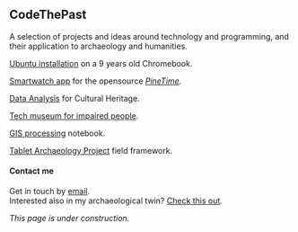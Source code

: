 ## CodeThePast

A selection of projects and ideas around technology and programming, and their application to archaeology and humanities.

[Ubuntu installation]() on a 9 years old Chromebook.

[Smartwatch app]() for the opensource [*PineTime*](https://wiki.pine64.org/index.php/PineTime).

[Data Analysis]() for Cultural Heritage.

[Tech museum for impaired people]().

[GIS processing]() notebook.

[Tablet Archaeology Project]() field framework.


####  Contact me

Get in touch by [email]().<br>
Interested also in my archaeological twin? [Check this out](https://unior.academia.edu/OrlandoCerasuolo).

*This page is under construction.*
